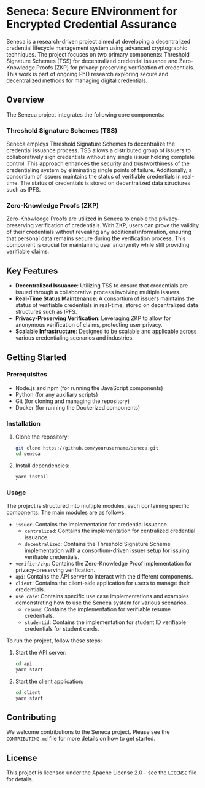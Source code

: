 # Seneca: Secure ENvironment for Encrypted Credential Assurance

Seneca is a research-driven project aimed at developing a decentralized credential lifecycle management system using advanced cryptographic techniques. The project focuses on two primary components: Threshold Signature Schemes (TSS) for decentralized credential issuance and Zero-Knowledge Proofs (ZKP) for privacy-preserving verification of credentials. This work is part of ongoing PhD research exploring secure and decentralized methods for managing digital credentials.

## Overview

The Seneca project integrates the following core components:

### Threshold Signature Schemes (TSS)
Seneca employs Threshold Signature Schemes to decentralize the credential issuance process. TSS allows a distributed group of issuers to collaboratively sign credentials without any single issuer holding complete control. This approach enhances the security and trustworthiness of the credentialing system by eliminating single points of failure. Additionally, a consortium of issuers maintains the status of verifiable credentials in real-time. The status of credentials is stored on decentralized data structures such as IPFS.

### Zero-Knowledge Proofs (ZKP)
Zero-Knowledge Proofs are utilized in Seneca to enable the privacy-preserving verification of credentials. With ZKP, users can prove the validity of their credentials without revealing any additional information, ensuring that personal data remains secure during the verification process. This component is crucial for maintaining user anonymity while still providing verifiable claims.

## Key Features

- **Decentralized Issuance**: Utilizing TSS to ensure that credentials are issued through a collaborative process involving multiple issuers.
- **Real-Time Status Maintenance**: A consortium of issuers maintains the status of verifiable credentials in real-time, stored on decentralized data structures such as IPFS.
- **Privacy-Preserving Verification**: Leveraging ZKP to allow for anonymous verification of claims, protecting user privacy.
- **Scalable Infrastructure**: Designed to be scalable and applicable across various credentialing scenarios and industries.

## Getting Started

### Prerequisites
- Node.js and npm (for running the JavaScript components)
- Python (for any auxiliary scripts)
- Git (for cloning and managing the repository)
- Docker (for running the Dockerized components)

### Installation

1. Clone the repository:
    ```bash
    git clone https://github.com/yourusername/seneca.git
    cd seneca
    ```

2. Install dependencies:
    ```bash
    yarn install
    ```

### Usage

The project is structured into multiple modules, each containing specific components. The main modules are as follows:

- `issuer`: Contains the implementation for credential issuance.
  - `centralized`: Contains the implementation for centralized credential issuance.
  - `decentralized`: Contains the Threshold Signature Scheme implementation with a consortium-driven issuer setup for issuing verifiable credentials.
- `verifier/zkp`: Contains the Zero-Knowledge Proof implementation for privacy-preserving verification.
- `api`: Contains the API server to interact with the different components.
- `client`: Contains the client-side application for users to manage their credentials.
- `use_case`: Contains specific use case implementations and examples demonstrating how to use the Seneca system for various scenarios.
  - `resume`: Contains the implementation for verifiable resume credentials.
  - `studentid`: Contains the implementation for student ID verifiable credentials for student cards.

To run the project, follow these steps:

1. Start the API server:
    ```bash
    cd api
    yarn start
    ```

2. Start the client application:
    ```bash
    cd client
    yarn start
    ```

## Contributing

We welcome contributions to the Seneca project. Please see the `CONTRIBUTING.md` file for more details on how to get started.

## License

This project is licensed under the Apache License 2.0 - see the `LICENSE` file for details.